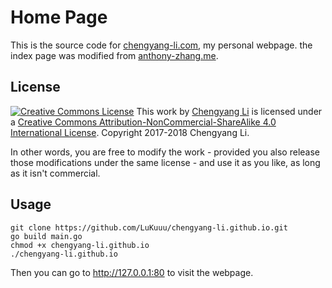 
Home Page
=========

This is the source code for [chengyang-li.com](http://chengyang-li.com), my personal webpage.
the index page was modified from  [anthony-zhang.me](https://github.com/Uberi/uberi.github.io).


License
-------

<div class="license">
	<a rel="license" href="http://creativecommons.org/licenses/by-nc-sa/4.0/"><img alt="Creative Commons License" style="border-width:0" src="https://i.creativecommons.org/l/by-nc-sa/4.0/80x15.png" /></a> This work by <a xmlns:cc="http://creativecommons.org/ns#" href="http://chengyang-li.com" property="cc:attributionName" rel="cc:attributionURL">Chengyang Li</a> is licensed under a <a rel="license" href="http://creativecommons.org/licenses/by-nc-sa/4.0/">Creative Commons Attribution-NonCommercial-ShareAlike 4.0 International License</a>.
	Copyright 2017-2018 Chengyang Li.
</div>



In other words, you are free to modify the work - provided you also release those modifications under the same license - and use it as you like, as long as it isn't commercial.

Usage
-------
	git clone https://github.com/LuKuuu/chengyang-li.github.io.git
	go build main.go
	chmod +x chengyang-li.github.io
	./chengyang-li.github.io
Then you can go to http://127.0.0.1:80 to visit the webpage.
